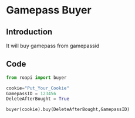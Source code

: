 # Gamepass Buyer
## Introduction
It will buy gamepass from gamepassid 

## Code
```py
from roapi import buyer

cookie="Put_Your_Cookie"
GamepassID = 123456
DeleteAfterBought = True

buyer(cookie).buy(DeleteAfterBought,GamepassID)
```
